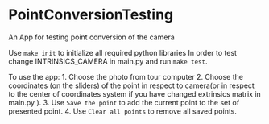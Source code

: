 # PointConversionTesting
An App for testing point conversion of the camera


Use `make init` to initialize all required python libraries
In order to test change INTRINSICS_CAMERA in main.py and run `make test`.


To use the app:
    1. Choose the photo from tour computer
    2. Choose the coordinates (on the sliders) of the point in respect to camera(or in respect to the center of coordinates system if you have changed extrinsics matrix in main.py ). 
    3. Use `Save the point` to add the current point to the set of presented point.
    4. Use `Clear all points` to remove all saved points.